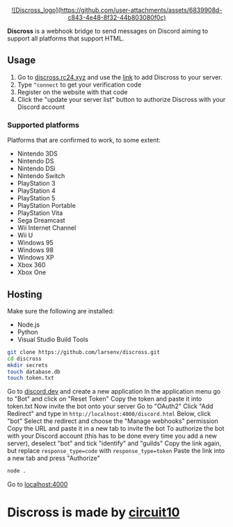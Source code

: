 <p align="center" dir="auto"><a href="https://discross.rc24.xyz/" rel="nofollow">![Discross_logo](https://github.com/user-attachments/assets/6839908d-c843-4e48-8f32-44b803080f0c)</a></p>

**Discross** is a webhook bridge to send messages on Discord aiming to support all platforms that support HTML.

## Usage

1. Go to [discross.rc24.xyz](https://discross.rc24.xyz/) and use the [link](https://discordapp.com/oauth2/authorize?client_id=968999890640338955&scope=bot&permissions=8) to add Discross to your server.
2. Type `^connect` to get your verification code
3. Register on the website with that code
4. Click the "update your server list" button to authorize Discross with your Discord account

### Supported platforms
Platforms that are confirmed to work, to some extent:

* Nintendo 3DS
* Nintendo DS
* Nintendo DSi
* Nintendo Switch
* PlayStation 3
* PlayStation 4
* PlayStation 5
* PlayStation Portable
* PlayStation Vita
* Sega Dreamcast
* Wii Internet Channel
* Wii U
* Windows 95
* Windows 98
* Windows XP
* Xbox 360
* Xbox One

## Hosting

Make sure the following are installed:

* Node.js
* Python
* Visual Studio Build Tools

```bash
git clone https://github.com/larsenv/discross.git
cd discross
mkdir secrets
touch database.db
touch token.txt
```

Go to [discord.dev](https://discord.com/developers/applications) and create a new application
In the application menu go to "Bot" and click on "Reset Token"
Copy the token and paste it into token.txt
Now invite the bot onto your server
Go to "OAuth2"
Click "Add Redirect" and type in `http://localhost:4000/discord.html`
Below, click "bot"
Select the redirect and choose the "Manage webhooks" permission
Copy the URL and paste it in a new tab to invite the bot
To authorize the bot with your Discord account (this has to be done every time you add a new server), deselect "bot" and tick "identify" and "guilds"
Copy the link again, but replace `response_type=code` with `response_type=token`
Paste the link into a new tab and press "Authorize"

```bash
node .
```

Go to [localhost:4000](http://localhost:4000)

# Discross is made by [circuit10](https://github.com/Heath123)
